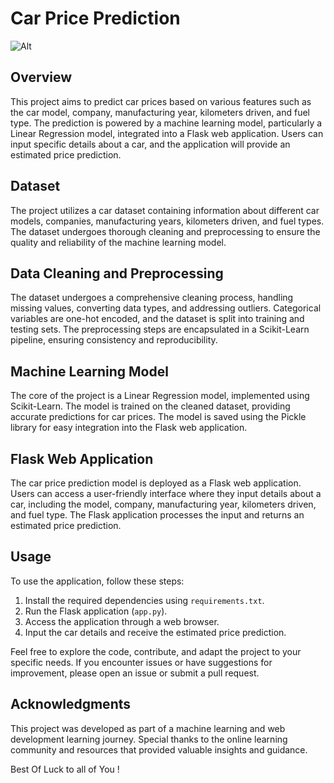 # Car Price Prediction

![Alt](https://i.insider.com/5eac3e4248d92c0bf849a878?width=1200&format=jpeg)

## Overview

This project aims to predict car prices based on various features such as the car model, company, manufacturing year, kilometers driven, and fuel type. The prediction is powered by a machine learning model, particularly a Linear Regression model, integrated into a Flask web application. Users can input specific details about a car, and the application will provide an estimated price prediction.

## Dataset

The project utilizes a car dataset containing information about different car models, companies, manufacturing years, kilometers driven, and fuel types. The dataset undergoes thorough cleaning and preprocessing to ensure the quality and reliability of the machine learning model.

## Data Cleaning and Preprocessing

The dataset undergoes a comprehensive cleaning process, handling missing values, converting data types, and addressing outliers. Categorical variables are one-hot encoded, and the dataset is split into training and testing sets. The preprocessing steps are encapsulated in a Scikit-Learn pipeline, ensuring consistency and reproducibility.

## Machine Learning Model

The core of the project is a Linear Regression model, implemented using Scikit-Learn. The model is trained on the cleaned dataset, providing accurate predictions for car prices. The model is saved using the Pickle library for easy integration into the Flask web application.

## Flask Web Application

The car price prediction model is deployed as a Flask web application. Users can access a user-friendly interface where they input details about a car, including the model, company, manufacturing year, kilometers driven, and fuel type. The Flask application processes the input and returns an estimated price prediction.

## Usage

To use the application, follow these steps:

1. Install the required dependencies using `requirements.txt`.
2. Run the Flask application (`app.py`).
3. Access the application through a web browser.
4. Input the car details and receive the estimated price prediction.

Feel free to explore the code, contribute, and adapt the project to your specific needs. If you encounter issues or have suggestions for improvement, please open an issue or submit a pull request.

## Acknowledgments

This project was developed as part of a machine learning and web development learning journey. Special thanks to the online learning community and resources that provided valuable insights and guidance.

Best Of Luck to all of You !

